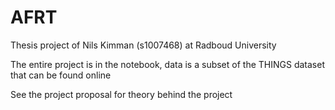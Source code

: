 # AFRT
Thesis project of Nils Kimman (s1007468) at Radboud University

The entire project is in the notebook, data is a subset of the THINGS dataset that can be found online

See the project proposal for theory behind the project
